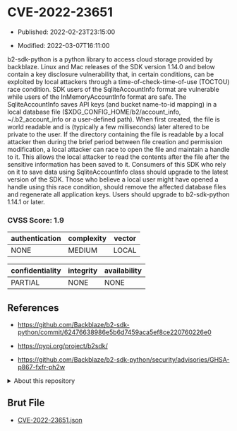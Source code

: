 # CVE-2022-23651

- Published: 2022-02-23T23:15:00

- Modified: 2022-03-07T16:11:00

b2-sdk-python is a python library to access cloud storage provided by backblaze. Linux and Mac releases of the SDK version 1.14.0 and below contain a key disclosure vulnerability that, in certain conditions, can be exploited by local attackers through a time-of-check-time-of-use (TOCTOU) race condition. SDK users of the SqliteAccountInfo format are vulnerable while users of the InMemoryAccountInfo format are safe. The SqliteAccountInfo saves API keys (and bucket name-to-id mapping) in a local database file ($XDG_CONFIG_HOME/b2/account_info, ~/.b2_account_info or a user-defined path). When first created, the file is world readable and is (typically a few milliseconds) later altered to be private to the user. If the directory containing the file is readable by a local attacker then during the brief period between file creation and permission modification, a local attacker can race to open the file and maintain a handle to it. This allows the local attacker to read the contents after the file after the sensitive information has been saved to it. Consumers of this SDK who rely on it to save data using SqliteAccountInfo class should upgrade to the latest version of the SDK. Those who believe a local user might have opened a handle using this race condition, should remove the affected database files and regenerate all application keys. Users should upgrade to b2-sdk-python 1.14.1 or later.

### CVSS Score: **1.9**

| authentication | complexity | vector |
| --- | --- | --- |
| NONE | MEDIUM | LOCAL |

| confidentiality | integrity | availability |
| --- | --- | --- |
| PARTIAL | NONE | NONE |

## References

* https://github.com/Backblaze/b2-sdk-python/commit/62476638986e5b6d7459aca5ef8ce220760226e0

* https://pypi.org/project/b2sdk/

* https://github.com/Backblaze/b2-sdk-python/security/advisories/GHSA-p867-fxfr-ph2w

<details>
<summary>About this repository</summary> 

  This repository is part of the project [Live Hack CVE](https://github.com/Live-Hack-CVE). Main website can be found [www.live-hack.org](https://www.live-hack.org) 
  
  Made by [Sn0wAlice](https://github.com/Sn0wAlice) for the people that care about security and need to have a feed of the latest CVEs. Hope you enjoy it, don't forget to star the repo and follow me on [Twitter](https://twitter.com/Sn0wAlice) and [Github](https://github.com/Sn0wAlice). And that is my [personnal website](https://www.alice-snow.me/)

  - [Home Page](https://github.com/Live-Hack-CVE)
  - [Framework](https://github.com/Live-Hack-CVE/cve-framework)
  - [CVE database](https://github.com/Live-Hack-CVE/full_database)
  - [Changelog](https://github.com/Live-Hack-CVE/Changelog)
</details>

## Brut File

* [CVE-2022-23651.json](https://raw.githubusercontent.com/Live-Hack-CVE/full_database/main/cves/2022/CVE-2022-23651.json)

